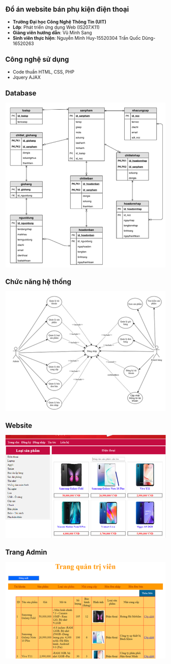 ## Đồ án website bán phụ kiện điện thoại
- **Trường Đại học Công Nghệ Thông Tin (UIT)**
- **Lớp**: Phát triển ứng dụng Web (IS207.K11)
- **Giảng viên hướng dẫn**: Vũ Minh Sang
- **Sinh viên thực hiện**: Nguyễn Minh Huy-15520304   Trần Quốc Dũng-16520263 
## Công nghệ sử dụng
- Code thuần HTML, CSS, PHP
- Jquery AJAX
## Database
![Database](https://github.com/huynm211/Web-ban-hang-PHP/blob/master/imgs/Database.jpg)
## Chức năng hệ thống
![Usecase](https://github.com/huynm211/Web-ban-hang-PHP/blob/master/imgs/Use_Case.jpg)
## Website
![Website](https://github.com/huynm211/Web-ban-hang-PHP/blob/master/imgs/website.PNG)
## Trang Admin
![AdminPage](https://github.com/huynm211/Web-ban-hang-PHP/blob/master/imgs/admin.PNG)
